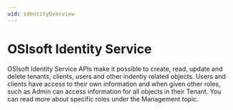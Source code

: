 ```yaml
---
uid: identityOverview
---
```


# OSIsoft Identity Service

OSIsoft Identity Service APIs make it possible to create, read, update and delete tenants, clients, users and other indentiy related objects. Users and clients have access to their own information and when given other roles, such as Admin can access information for all objects in their Tenant. You can read more about specific roles under the Management topic.

